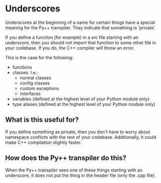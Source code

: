 # Underscores

Underscores at the beginning of a name for certain things have a special meaning for the Py++ transpiler. They indicate that something is 'private'.

If you define a function (for example) in a src file starting with an underscore, then you should not import that function to some other file in your codebase. If you do, the C++ compiler will throw an error.

This is the case for the following:

- functions
- classes. I.e.:
    - normal classes
    - config classes
    - custom exceptions
    - interfaces
- variables (defined at the highest level of your Python module only)
- type aliases (defined at the highest level of your Python module only)

## What is this useful for?

If you define something as private, then you don't have to worry about namespace conflicts with the rest of your codebase. Additionally, it could make C++ compilation slightly faster.

## How does the Py++ transpiler do this?

When the Py++ transpiler sees one of these things starting with an underscore, it does not put the thing in the header file (only the .cpp file).
